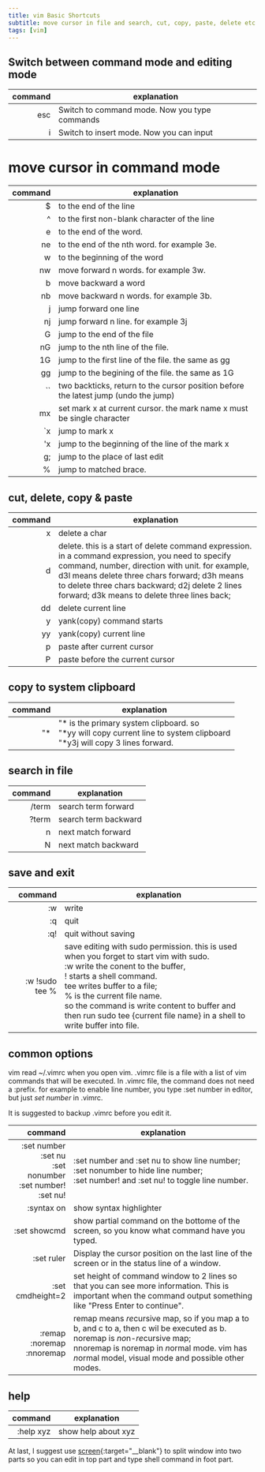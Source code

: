 ```yaml
---
title: vim Basic Shortcuts
subtitle: move cursor in file and search, cut, copy, paste, delete etc
tags: [vim]
---
```


## Switch between command mode and editing mode

| command | explanation |
| ------: | ------ |
| esc| Switch to command mode. Now you type commands |
| i  | Switch to insert mode. Now you can input |

# move cursor in command mode

| command | explanation |
| ------: | ------ |
|  $ | to the end of the line|
|  ^ | to the first non-blank character of the line |
|  e | to the end of the word. |
| ne | to the end of the nth word. for example 3e. |
|  w | to the beginning of the word |
| nw | move forward n words. for example 3w. |
|  b | move backward a word |
| nb | move backward n words. for example 3b. |
|  j | jump forward one line  |
| nj | jump forward n line. for example 3j  |
|  G | jump to the end of the file  |
| nG | jump to the nth line of the file.|
| 1G | jump to the first line of the file. the same as gg  |
| gg | jump to the begining of the file. the same as 1G  |
| `` | two backticks, return to the cursor position before the latest jump (undo the jump) |
| mx | set mark x at current cursor. the mark name x must be single character |
| `x | jump to mark x |
| 'x | jump to the beginning of the line of the mark x |
| g; | jump to the place of last edit |
|  % | jump to matched brace. |

## cut, delete, copy & paste

| command | explanation |
| ------: | ------ |
| x |delete a char|
| d |delete. this is a start of delete command expression. in a command expression, you need to specify command, number, direction with unit. for example,  d3l means delete three chars forward; d3h means to delete three chars backward;  d2j delete 2 lines forward; d3k means to delete three lines back;|
| dd |delete current line|
| y | yank(copy) command starts|
| yy| yank(copy) current line|
| p | paste after current cursor|
| P | paste before the current cursor|

## copy to system clipboard

| command | explanation |
| ------: | ------ |
|"*|"* is the primary system clipboard. so <br/>"*yy will copy current line to system clipboard <br/> "*y3j will copy 3 lines forward.|


## search in file

| command | explanation |
| ------: | ------ |
| /term| search term forward |
| ?term| search term backward|
| n| next match forward |
|N | next match backward|

## save and exit

| command | explanation |
| ------: | ------ |
|  :w| write |
|  :q| quit |
| :q!| quit without saving |
|:w !sudo tee %| save editing with sudo permission. this is used when you forget to start vim with sudo. </br>:w write the conent to the buffer, </br>! starts a shell command. </br>tee writes buffer to a file; </br>% is the current file name. </br>so the command is  write content to buffer and then run sudo tee {current file name} in a shell to write buffer into file.|

## common options
vim read ~/.vimrc when you open vim. .vimrc file is a file with a list of vim commands that will be executed. In .vimrc file, the command does not need a :prefix. for example to enable line number, you type :set number in editor, but just *set number* in .vimrc. 

It is suggested to backup .vimrc before you edit it. 

| command | explanation |
| ------: | ------ |
|:set number <br/> :set nu <br/>:set nonumber<br/>:set number!<br/>:set nu!|:set number and :set nu to show line number; <br/>:set nonumber to hide line number;<br/>:set number! and :set nu! to toggle line number.|
|:syntax on|show syntax highlighter|
|:set showcmd| show partial command on the bottome of the screen, so you know what command have you typed.|
|:set ruler|Display the cursor position on the last line of the screen or in the status line of a window.|
|:set cmdheight=2|set height of command window to 2 lines so that you can see more information. This is important when the command output something like "Press Enter to continue".|
|:remap<br/> :noremap</br>:nnoremap|remap means *re*cursive map, so if you map a to b, and c to a, then c wil be executed as b. <br/>noremap is *no*n-*re*cursive map; <br/>nnoremap is noremap in *n*ormal mode. vim has *n*ormal model, *v*isual mode and possible other modes.|

## help

| command | explanation |
| ------: | ------ |
|:help xyz| show help about xyz|

At last, I suggest use [screen](https://www.gnu.org/software/screen/){:target="__blank"} to split window into two parts so you can edit in top part and type shell command in foot part.
